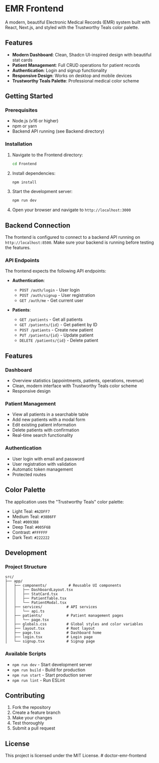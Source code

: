 # EMR Frontend

A modern, beautiful Electronic Medical Records (EMR) system built with React, Next.js, and styled with the Trustworthy Teals color palette.

## Features

- **Modern Dashboard**: Clean, Shadcn UI-inspired design with beautiful stat cards
- **Patient Management**: Full CRUD operations for patient records
- **Authentication**: Login and signup functionality
- **Responsive Design**: Works on desktop and mobile devices
- **Trustworthy Teals Palette**: Professional medical color scheme

## Getting Started

### Prerequisites

- Node.js (v16 or higher)
- npm or yarn
- Backend API running (see Backend directory)

### Installation

1. Navigate to the Frontend directory:
   ```bash
   cd Frontend
   ```

2. Install dependencies:
   ```bash
   npm install
   ```

3. Start the development server:
   ```bash
   npm run dev
   ```

4. Open your browser and navigate to `http://localhost:3000`

## Backend Connection

The frontend is configured to connect to a backend API running on `http://localhost:8500`. Make sure your backend is running before testing the features.

### API Endpoints

The frontend expects the following API endpoints:

- **Authentication**:
  - `POST /auth/login` - User login
  - `POST /auth/signup` - User registration
  - `GET /auth/me` - Get current user

- **Patients**:
  - `GET /patients` - Get all patients
  - `GET /patients/{id}` - Get patient by ID
  - `POST /patients` - Create new patient
  - `PUT /patients/{id}` - Update patient
  - `DELETE /patients/{id}` - Delete patient

## Features

### Dashboard
- Overview statistics (appointments, patients, operations, revenue)
- Clean, modern interface with Trustworthy Teals color scheme
- Responsive design

### Patient Management
- View all patients in a searchable table
- Add new patients with a modal form
- Edit existing patient information
- Delete patients with confirmation
- Real-time search functionality

### Authentication
- User login with email and password
- User registration with validation
- Automatic token management
- Protected routes

## Color Palette

The application uses the "Trustworthy Teals" color palette:

- Light Teal: `#A2DFF7`
- Medium Teal: `#38B6FF`
- Teal: `#0093B8`
- Deep Teal: `#005F6B`
- Contrast: `#FFFFFF`
- Dark Text: `#222222`

## Development

### Project Structure

```
src/
├── app/
│   ├── components/          # Reusable UI components
│   │   ├── DashboardLayout.tsx
│   │   ├── StatCard.tsx
│   │   ├── PatientTable.tsx
│   │   └── PatientModal.tsx
│   ├── services/           # API services
│   │   └── api.ts
│   ├── patients/           # Patient management pages
│   │   └── page.tsx
│   ├── globals.css         # Global styles and color variables
│   ├── layout.tsx          # Root layout
│   ├── page.tsx            # Dashboard home
│   ├── login.tsx           # Login page
│   └── signup.tsx          # Signup page
```

### Available Scripts

- `npm run dev` - Start development server
- `npm run build` - Build for production
- `npm run start` - Start production server
- `npm run lint` - Run ESLint

## Contributing

1. Fork the repository
2. Create a feature branch
3. Make your changes
4. Test thoroughly
5. Submit a pull request

## License

This project is licensed under the MIT License.
#   d o c t o r - e m r - f r o n t e n d  
 